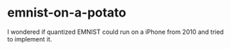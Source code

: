 # emnist-on-a-potato
I wondered if quantized EMNIST could run on a iPhone from 2010 and tried to implement it.
